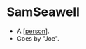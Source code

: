 # SamSeawell

- A [[person]].
- Goes by "Joe".

[//begin]: # "Autogenerated link references for markdown compatibility"
[person]: person "Person"
[//end]: # "Autogenerated link references"
